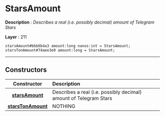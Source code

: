 # StarsAmount

**Description** : *Describes a real (i.e. possibly decimal) amount of Telegram Stars*

**Layer** : 211

```tl
starsAmount#bbb6b4a3 amount:long nanos:int = StarsAmount;
starsTonAmount#74aee3e0 amount:long = StarsAmount;
```

---

## Constructors

| Constructor | Description |
| :---: | :--- |
| [**starsAmount**](constructor/starsAmount) | Describes a real (i.e. possibly decimal) amount of Telegram Stars |
| [**starsTonAmount**](constructor/starsTonAmount) | NOTHING |